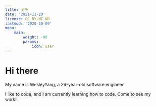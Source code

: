 ```yaml
---
title: 关于
date: '2021-11-10'
license: CC BY-NC-ND
lastmod: '2020-10-09'
menu:
    main: 
        weight: -90
        params:
            icon: user
---
```


# Hi there

My name is WesleyYang, a 26-year-old software engineer.

I like to code, and I am currently learning how to code. Come to see my work!



